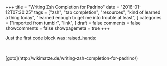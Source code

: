 +++
title = "Writing Zsh Completion for Padrino"
date = "2016-01-12T07:30:25"
tags = ["zsh", "tab completion", "resources", "kind of learned a thing today", "learned enough to get me into trouble at least", ]
categories = ["imported from tumblr", "link", ]
draft = false
comments = false
showcomments = false
showpagemeta = true
+++

<p>Just the first code block was :raised_hands:</p><br /><br />[goto](http://wikimatze.de/writing-zsh-completion-for-padrino/)